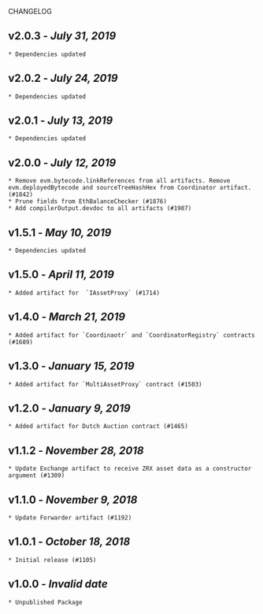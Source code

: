 <!--
changelogUtils.file is auto-generated using the monorepo-scripts package. Don't edit directly.
Edit the package's CHANGELOG.json file only.
-->

CHANGELOG

## v2.0.3 - _July 31, 2019_

    * Dependencies updated

## v2.0.2 - _July 24, 2019_

    * Dependencies updated

## v2.0.1 - _July 13, 2019_

    * Dependencies updated

## v2.0.0 - _July 12, 2019_

    * Remove evm.bytecode.linkReferences from all artifacts. Remove evm.deployedBytecode and sourceTreeHashHex from Coordinator artifact. (#1842)
    * Prune fields from EthBalanceChecker (#1876)
    * Add compilerOutput.devdoc to all artifacts (#1907)

## v1.5.1 - _May 10, 2019_

    * Dependencies updated

## v1.5.0 - _April 11, 2019_

    * Added artifact for  `IAssetProxy` (#1714)

## v1.4.0 - _March 21, 2019_

    * Added artifact for `Coordinaotr` and `CoordinatorRegistry` contracts (#1689)

## v1.3.0 - _January 15, 2019_

    * Added artifact for `MultiAssetProxy` contract (#1503)

## v1.2.0 - _January 9, 2019_

    * Added artifact for Dutch Auction contract (#1465)

## v1.1.2 - _November 28, 2018_

    * Update Exchange artifact to receive ZRX asset data as a constructor argument (#1309)

## v1.1.0 - _November 9, 2018_

    * Update Forwarder artifact (#1192)

## v1.0.1 - _October 18, 2018_

    * Initial release (#1105)

## v1.0.0 - _Invalid date_

    * Unpublished Package
